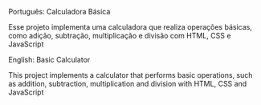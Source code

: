 Português: Calculadora Básica

Esse projeto implementa uma calculadora que realiza operações básicas, como adição, subtração, multiplicação e divisão com HTML, CSS e JavaScript


English: Basic Calculator

This project implements a calculator that performs basic operations, such as addition, subtraction, multiplication and division with HTML, CSS and JavaScript
